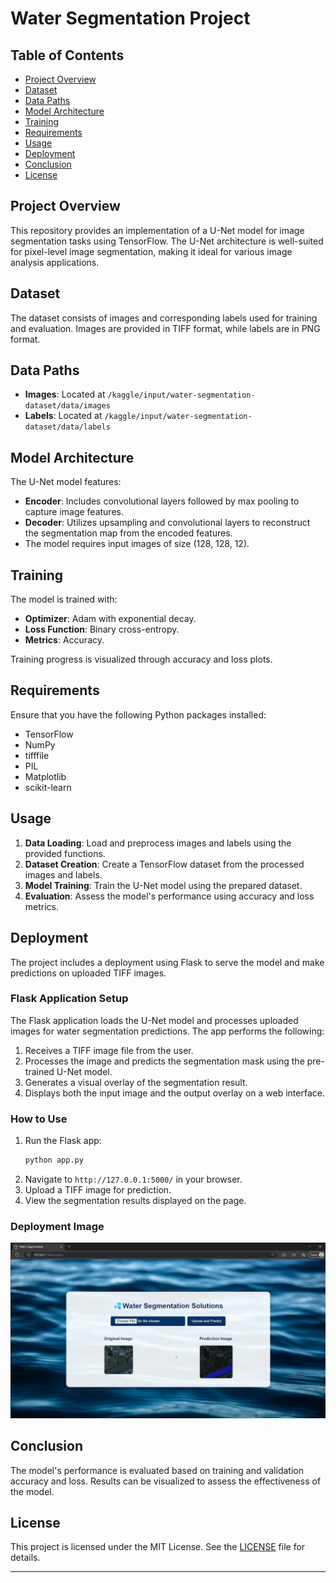 # Water Segmentation Project

## Table of Contents
- [Project Overview](#project-overview)
- [Dataset](#dataset)
- [Data Paths](#data-paths)
- [Model Architecture](#model-architecture)
- [Training](#training)
- [Requirements](#requirements)
- [Usage](#usage)
- [Deployment](#deployment)
- [Conclusion](#conclusion)
- [License](#license)

## Project Overview
This repository provides an implementation of a U-Net model for image segmentation tasks using TensorFlow. The U-Net architecture is well-suited for pixel-level image segmentation, making it ideal for various image analysis applications.

## Dataset
The dataset consists of images and corresponding labels used for training and evaluation. Images are provided in TIFF format, while labels are in PNG format.

## Data Paths
- **Images**: Located at `/kaggle/input/water-segmentation-dataset/data/images`
- **Labels**: Located at `/kaggle/input/water-segmentation-dataset/data/labels`

## Model Architecture
The U-Net model features:
- **Encoder**: Includes convolutional layers followed by max pooling to capture image features.
- **Decoder**: Utilizes upsampling and convolutional layers to reconstruct the segmentation map from the encoded features.
- The model requires input images of size (128, 128, 12).

## Training
The model is trained with:
- **Optimizer**: Adam with exponential decay.
- **Loss Function**: Binary cross-entropy.
- **Metrics**: Accuracy.

Training progress is visualized through accuracy and loss plots.

## Requirements
Ensure that you have the following Python packages installed:
- TensorFlow
- NumPy
- tifffile
- PIL
- Matplotlib
- scikit-learn

## Usage
1. **Data Loading**: Load and preprocess images and labels using the provided functions.
2. **Dataset Creation**: Create a TensorFlow dataset from the processed images and labels.
3. **Model Training**: Train the U-Net model using the prepared dataset.
4. **Evaluation**: Assess the model's performance using accuracy and loss metrics.

## Deployment
The project includes a deployment using Flask to serve the model and make predictions on uploaded TIFF images.

### Flask Application Setup
The Flask application loads the U-Net model and processes uploaded images for water segmentation predictions. The app performs the following:
1. Receives a TIFF image file from the user.
2. Processes the image and predicts the segmentation mask using the pre-trained U-Net model.
3. Generates a visual overlay of the segmentation result.
4. Displays both the input image and the output overlay on a web interface.

### How to Use
1. Run the Flask app:
   ```bash
   python app.py
   ```
2. Navigate to `http://127.0.0.1:5000/` in your browser.
3. Upload a TIFF image for prediction.
4. View the segmentation results displayed on the page.

### Deployment Image
![App Image](https://github.com/AalaaAyman24/Water_Segmentation/blob/main/Water_Segmentation_App.png)

## Conclusion
The model's performance is evaluated based on training and validation accuracy and loss. Results can be visualized to assess the effectiveness of the model.

## License
This project is licensed under the MIT License. See the [LICENSE](LICENSE) file for details.

---
